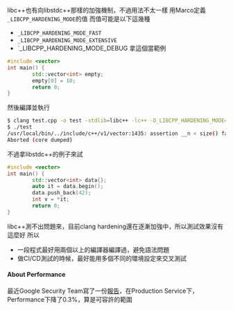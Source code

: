 libc++也有向libstdc++那樣的加強機制，不過用法不太一樣
用Marco定義`_LIBCPP_HARDENING_MODE`的值
而值可能是以下這幾種
- `_LIBCPP_HARDENING_MODE_FAST`
- `_LIBCPP_HARDENING_MODE_EXTENSIVE`
- `_LIBCPP_HARDENING_MODE_DEBUG
拿這個當範例
``` cpp
#include <vector>
int main() {
        std::vector<int> empty;
        empty[0] = 10;
        return 0;
}
```
然後編譯並執行
``` bash
$ clang test.cpp -o test -stdlib=libc++ -lc++ -D_LIBCPP_HARDENING_MODE=_LIBCPP_HARDENING_MODE_DEBUG
$ ./test
/usr/local/bin/../include/c++/v1/vector:1435: assertion __n < size() failed: vector[] index out of bounds
Aborted (core dumped)
```
不過拿libstdc++的例子來試
``` cpp
#include <vector>
int main() {
        std::vector<int> data{};
        auto it = data.begin();
        data.push_back(42);
        int v = *it;
        return 0;
}
```
libc++測不出問題來，目前clang hardening還在逐漸加強中，所以測試效果沒有這麼好
所以
- 一段程式最好用兩個以上的編譯器編譯過，避免語法問題
- 做CI/CD測試的時候，最好能用多個不同的環境設定來交叉測試

#### About Performance
最近Google Security Team寫了一份[報告](https://security.googleblog.com/2024/11/retrofitting-spatial-safety-to-hundreds.html)，在Production Service下，Performance下降了0.3%，算是可容許的範圍
